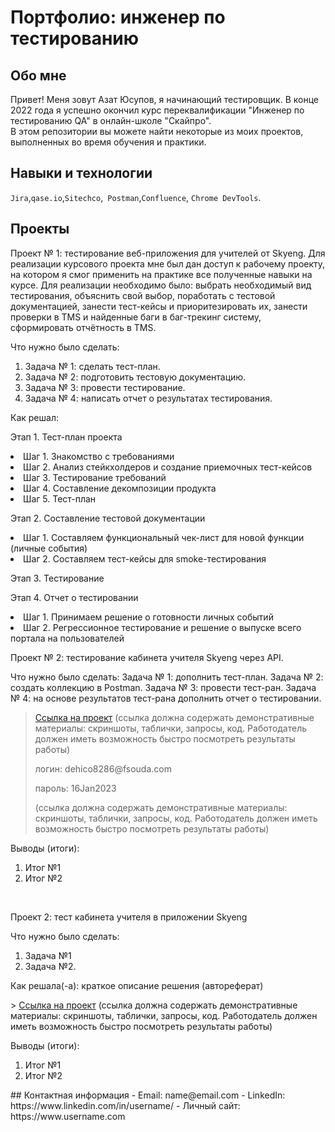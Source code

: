 # Портфолио: инженер по тестированию
## Обо мне 
Привет! Меня зовут Азат Юсупов, я начинающий тестировщик.
В конце 2022 года я успешно окончил курс переквалификации "Инженер по тестированию QA" в онлайн-школе "Скайпро". <br>
В этом репозитории вы можете найти некоторые из моих проектов, выполненных во время обучения и практики. <br>
## Навыки и технологии
``Jira``,``qase.io``,``Sitechco``,`` Postman``,``Confluence``, ``Chrome DevTools``. <br>
## Проекты
<p> Проект № 1: тестирование веб-приложения для учителей от Skyeng. Для реализации курсового проекта мне был дан доступ к рабочему проекту, на котором я смог применить на практике все полученные навыки на курсе. Для реализации необходимо было:  выбрать необходимый вид тестирования, объяснить свой выбор, поработать с тестовой документацией, занести тест-кейсы и приоритезировать их, занести проверки в TMS и найденные баги в баг-трекинг систему, сформировать отчётность в TMS.</p>
<p>Что нужно было сделать:<p>
<ol>
  <li>Задача № 1: сделать тест-план.</li>
  <li>Задача № 2: подготовить тестовую документацию.</li>
  <li>Задача № 3: провести тестирование.</li>
  <li>Задача № 4: написать отчет о результатах тестирования.</li>
</ol>
<p>Как решал:<p>
  <p> Этап 1. Тест-план проекта <p>
 <li> Шаг 1. Знакомство с требованиями </li>
 <li> Шаг 2. Анализ стейкхолдеров и создание приемочных тест-кейсов </li>
 <li> Шаг 3. Тестирование требований </li>
 <li> Шаг 4. Составление декомпозиции продукта </li>
 <li> Шаг 5. Тест-план </li>
  <p> Этап 2. Составление тестовой документации <p>
 <li> Шаг 1. Составляем функциональный чек-лист для новой функции (личные события) </li>
 <li> Шаг 2. Составляем тест-кейсы для smoke-тестирования </li>
  <p> Этап 3. Тестирование <p>
  <p> Этап 4. Отчет о тестировании <p>
 <li> Шаг 1. Принимаем решение о готовности личных событий </li>
 <li> Шаг 2. Регрессионное тестирование и решение о выпуске всего портала на пользователей </li>
 </ol>
 
 Проект № 2: тестирование кабинета учителя Skyeng через API.
 
 Что нужно было сделать:
 Задача № 1: дополнить тест-план.
 Задача № 2: создать коллекцию в Postman.
 Задача № 3: провести тест-ран.
 Задача № 4: на основе результатов тест-рана дополнить отчет о тестировании.
 

> <a href="https://testqa35.atlassian.net/wiki/spaces/MP/pages/33272/EX1+1">Ссылка на проект</a>
  (ссылка должна содержать демонстративные материалы: скриншоты, таблички, запросы, код. Работодатель должен иметь возможность быстро посмотреть результаты работы)
> <p> логин: dehico8286@fsouda.com </p>
> <p> пароль: 16Jan2023 </p>
> (ссылка должна содержать демонстративные материалы: скриншоты, таблички, запросы, код. Работодатель должен иметь возможность быстро посмотреть результаты работы)
 
 <p>Выводы (итоги):<p>
<ol>
  <li>Итог №1</li>
  <li>Итог №2</li>
</ol>
<br> 
<p> Проект 2: тест кабинета учителя в приложении Skyeng</p>
<p>Что нужно было сделать:<p>
<ol>
  <li>Задача №1</li>
  <li>Задача №2.</li>
</ol>
<p>Как решала(-а): краткое описание решения (автореферат)<p>
>  <a href="https://fogen.notion.site/fogen/1-2-Web-REST-API-Postman-5f1700d11e1840b2a4e244b38cb0190f">Ссылка на проект</a>
  (ссылка должна содержать демонстративные материалы: скриншоты, таблички, запросы, код. Работодатель должен иметь возможность быстро посмотреть результаты работы)
 
 <p>Выводы (итоги):<p>
<ol>
  <li>Итог №1</li>
  <li>Итог №2</li>
</ol>
## Контактная информация
- Email: name@email.com
- LinkedIn: https://www.linkedin.com/in/username/
- Личный сайт: https://www.username.com
